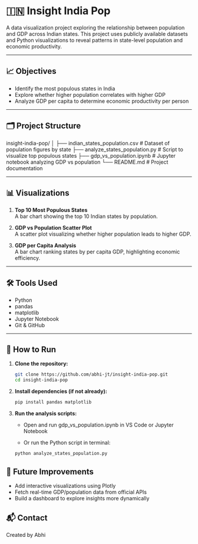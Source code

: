 # 🇮🇳 Insight India Pop

A data visualization project exploring the relationship between population and GDP across Indian states. This project uses publicly available datasets and Python visualizations to reveal patterns in state-level population and economic productivity.

---

## 📈 Objectives

- Identify the most populous states in India
- Explore whether higher population correlates with higher GDP
- Analyze GDP per capita to determine economic productivity per person

---

## 🗂️ Project Structure

insight-india-pop/
│
├── indian_states_population.csv # Dataset of population figures by state
├── analyze_states_population.py # Script to visualize top populous states
├── gdp_vs_population.ipynb # Jupyter notebook analyzing GDP vs population
└── README.md # Project documentation

---

## 📊 Visualizations

1. **Top 10 Most Populous States**  
   A bar chart showing the top 10 Indian states by population.

2. **GDP vs Population Scatter Plot**  
   A scatter plot visualizing whether higher population leads to higher GDP.

3. **GDP per Capita Analysis**  
   A bar chart ranking states by per capita GDP, highlighting economic efficiency.

---

## 🛠️ Tools Used

- Python
- pandas
- matplotlib
- Jupyter Notebook
- Git & GitHub

---

## 🚀 How to Run

1. **Clone the repository:**

   ```bash
   git clone https://github.com/abhi-jt/insight-india-pop.git
   cd insight-india-pop
2. **Install dependencies (if not already):**

    ```bash
    pip install pandas matplotlib
3. **Run the analysis scripts:**

    - Open and run gdp_vs_population.ipynb in VS Code or Jupyter Notebook

    - Or run the Python script in terminal:
    ```bash
    python analyze_states_population.py

## 🔮 Future Improvements

- Add interactive visualizations using Plotly
- Fetch real-time GDP/population data from official APIs
- Build a dashboard to explore insights more dynamically

## 📬 Contact
Created by 
Abhi